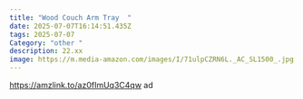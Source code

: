 ```yaml
---
title: "Wood Couch Arm Tray  "
date: 2025-07-07T16:14:51.435Z
tags: 2025-07-07
Category: "other "
description: 22.xx
image: https://m.media-amazon.com/images/I/71ulpCZRN6L._AC_SL1500_.jpg
---
```

https://amzlink.to/az0fImUq3C4qw  ad